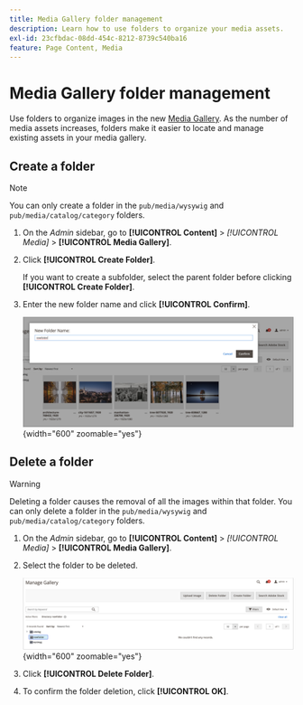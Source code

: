 ```yaml
---
title: Media Gallery folder management
description: Learn how to use folders to organize your media assets.
exl-id: 23cfbdac-08dd-454c-8212-8739c540ba16
feature: Page Content, Media
---
```

# Media Gallery folder management

Use folders to organize images in the new [Media Gallery](media-gallery.md). As the number of media assets increases, folders make it easier to locate and manage existing assets in your media gallery.

## Create a folder

>[!NOTE] 
>
>You can only create a folder in the `pub/media/wysywig` and `pub/media/catalog/category` folders.

1. On the _Admin_ sidebar, go to **[!UICONTROL Content]** > _[!UICONTROL Media]_ > **[!UICONTROL Media Gallery]**.

1. Click **[!UICONTROL Create Folder]**.

    If you want to create a subfolder, select the parent folder before clicking **[!UICONTROL Create Folder]**.

1. Enter the new folder name and click **[!UICONTROL Confirm]**.

    ![New Folder Name](./assets/media-gallery-folder-name.png){width="600" zoomable="yes"}

## Delete a folder

>[!WARNING]
>
>Deleting a folder causes the removal of all the images within that folder. You can only delete a folder in the `pub/media/wysywig` and `pub/media/catalog/category` folders.

1. On the _Admin_ sidebar, go to **[!UICONTROL Content]** > _[!UICONTROL Media]_ > **[!UICONTROL Media Gallery]**.

1. Select the folder to be deleted.

    ![Select Folder](./assets/media-gallery-selected-folder.png){width="600" zoomable="yes"}

1. Click **[!UICONTROL Delete Folder]**.

1. To confirm the folder deletion, click **[!UICONTROL OK]**.
